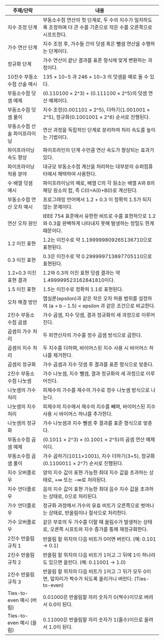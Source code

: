 | 주제/단락 | 내용 |
| --- | --- |
| 지수 조정 단계 | 부동소수점 연산의 첫 단계로, 두 수의 지수가 일치하도록 조정하며 더 큰 수를 기준으로 작은 수를 오른쪽으로 시프트한다. |
| 가수 연산 단계 | 지수 조정 후, 가수들 간의 덧셈 혹은 뺄셈 연산을 수행하는 단계이다. |
| 정규화 단계 | 가수 연산이 끝난 결과를 표준 형식에 맞게 변환하는 과정이다. |
| 10진수 부동소수점 산술 예시 | 135 × 10−5 과 246 × 10−3 의 덧셈을 예로 들 수 있다. |
| 부동소수점 덧셈 예제 | (0.110100 × 2^3) + (0.111100 × 2^5)의 덧셈 연산 예제이다. |
| 부동소수점 덧셈 풀이 | 지수 조정(0.001101 × 2^5), 더하기(1.001001 × 2^5), 정규화(0.1001001 × 2^6) 순서로 진행된다. |
| 부동소수점 산술 파이프라이닝 | 연산 과정을 독립적인 단계로 분리하여 처리 속도를 높이는 기법이다. |
| 파이프라이닝 속도 향상 | 파이프라인의 단계 수만큼 연산 속도가 향상되는 효과가 있다. |
| 파이프라이닝 적용 분야 | 대규모 부동소수점 계산을 처리하는 대부분의 슈퍼컴퓨터에서 채택하여 사용한다. |
| 수 배열 덧셈 예시 | 파이프라이닝의 예로, 배열 C의 각 원소는 배열 A와 B의 해당 원소의 합, 즉 C(I)=A(I)+B(I)로 계산된다. |
| 부동소수점 연산 오차 예시 | 프로그래밍 언어에서 1.2 + 0.3 이 정확히 1.5가 되지 않는 문제이다. |
| 연산 오차 원인 | IEEE 754 표준에서 유한한 비트로 수를 표현하므로 1.2와 0.3을 완벽하게 나타내지 못해 발생하는 정밀도 한계 때문이다. |
| 1.2 이진 표현 | 1.2는 이진수로 약 1.199999809265136710으로 표현된다. |
| 0.3 이진 표현 | 0.3은 이진수로 약 0.299999713897705110으로 표현된다. |
| 1.2+0.3 이진 표현 결과 | 1.2와 0.3의 이진 표현 덧셈 결과는 약 1.499999523162841810이다. |
| 1.5 이진 표현 | 1.5는 이진수로 정확히 1.1로 표현된다. |
| 오차 해결 방안 | 엡실론(epsilon)과 같은 작은 오차 허용 범위를 설정하여 (a + b – 1.5) < epsilon 과 같은 조건으로 비교한다. |
| 2진수 부동소수점 곱셈 | 가수 곱셈, 지수 덧셈, 결과 정규화의 세 과정으로 이루어진다. |
| 곱셈의 가수 처리 | 두 피연산자의 가수를 정수 곱셈 방식으로 곱한다. |
| 곱셈의 지수 처리 | 두 지수를 더하며, 바이어스된 지수 사용 시 바이어스 하나를 제거한다. |
| 곱셈의 정규화 | 가수 곱셈과 지수 덧셈 후 결과를 표준 형식으로 맞춘다. |
| 2진수 부동소수점 나눗셈 | 가수 나눗셈, 지수 뺄셈, 결과 정규화의 세 과정으로 이루어진다. |
| 나눗셈의 가수 처리 | 피제수의 가수를 제수의 가수로 정수 나눗셈 방식으로 나눈다. |
| 나눗셈의 지수 처리 | 피제수의 지수에서 제수의 지수를 빼며, 바이어스된 지수 사용 시 바이어스 하나를 추가한다. |
| 나눗셈의 정규화 | 가수 나눗셈과 지수 뺄셈 후 결과를 표준 형식으로 맞춘다. |
| 부동소수점 곱셈 예제 | (0.1011 × 2^3) × (0.1001 × 2^5)의 곱셈 연산 예제이다. |
| 부동소수점 곱셈 풀이 | 가수 곱하기(1011×1001), 지수 더하기(3+5), 정규화(0.1100011 × 2^7) 순서로 진행된다. |
| 지수 오버플로우 | 양의 지수 값이 표현 가능한 최대 지수 값을 초과하는 상태로, +∞ 또는 -∞로 처리된다. |
| 지수 언더플로우 | 음의 지수 값이 표현 가능한 최대 음수 지수 값을 초과하는 상태로, 0으로 처리된다. |
| 가수 언더플로우 | 정규화 과정에서 가수의 유효 비트가 오른쪽으로 벗어나는 상태로, 반올림이나 절삭으로 처리한다. |
| 가수 오버플로우 | 같은 부호의 두 가수를 더할 때 올림수가 발생하는 상태로, 오른쪽 시프트와 지수 증가를 통해 재정규화한다. |
| 2진수 반올림 규칙 1 | 반올림 할 위치의 다음 비트가 0이면 버린다. (예: 0.101 → 0.1) |
| 2진수 반올림 규칙 2 | 반올림 할 위치의 다음 비트가 1이고 그 뒤에 1이 하나라도 있으면 올린다. (예: 0.11001 → 1.0) |
| 2진수 반올림 규칙 3 | 반올림 할 위치의 다음 비트가 1이고 그 뒤가 모두 0이면, 앞자리가 짝수가 되도록 올리거나 버린다. (Ties-to-even) |
| Ties-to-even 예시 (버림) | 0.01000은 반올림할 자리 숫자가 0(짝수)이므로 버려서 0.0이 된다. |
| Ties-to-even 예시 (올림) | 0.11000은 반올림할 자리 숫자가 1(홀수)이므로 올려서 1.0이 된다. |